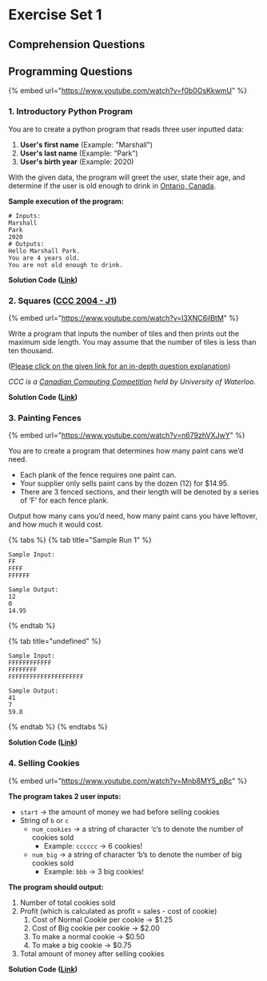 # Exercise Set 1

## Comprehension Questions



## Programming Questions

{% embed url="https://www.youtube.com/watch?v=f0b0OsKkwmU" %}

### 1. Introductory Python Program

You are to create a python program that reads three user inputted data:

1. **User's first name** (Example: "Marshall")
2. **User's last name** (Example: "Park")
3. **User's birth year** (Example: 2020)

With the given data, the program will greet the user, state their age, and determine if the user is old enough to drink in [Ontario, Canada](https://www.agco.ca/en/alcohol/legal-drinking-age-and-photo-id).

**Sample execution of the program:**

```
# Inputs:
Marshall
Park
2020
# Outputs:
Hello Marshall Park.
You are 4 years old.
You are not old enough to drink.
```

**Solution Code (**[**Link**](https://github.com/mrparkonline/ics4u\_2023F/raw/main/video\_solution/intro.py)**)**

### 2. Squares ([CCC 2004 - J1](https://dmoj.ca/problem/ccc04j1/pdf))

{% embed url="https://www.youtube.com/watch?v=I3XNC6ilBtM" %}

Write a program that inputs the number of tiles and then prints out the maximum side length. You may assume that the number of tiles is less than ten thousand.&#x20;

([Please click on the given link for an in-depth question explanation](https://dmoj.ca/problem/ccc04j1/pdf))

_CCC is a_ [_Canadian Computing Competition_](https://cemc.uwaterloo.ca/contests/ccc-cco.html) _held by University of Waterloo._

**Solution Code (**[**Link**](https://raw.githubusercontent.com/mrparkonline/ics4u\_2023F/main/video\_solution/vid03.py)**)**

### 3. Painting Fences

{% embed url="https://www.youtube.com/watch?v=n679zhVXJwY" %}

You are to create a program that determines how many paint cans we’d need.

* Each plank of the fence requires one paint can.
* Your supplier only sells paint cans by the dozen (12) for $14.95.
* There are 3 fenced sections, and their length will be denoted by a series of ‘F’ for each fence plank.

Output how many cans you’d need, how many paint cans you have leftover, and how much it would cost.

{% tabs %}
{% tab title="Sample Run 1" %}
```
Sample Input:
FF
FFFF
FFFFFF

Sample Output:
12
0
14.95
```
{% endtab %}

{% tab title="undefined" %}
```
Sample Input:
FFFFFFFFFFFF
FFFFFFFF
FFFFFFFFFFFFFFFFFFFFF

Sample Output:
41
7
59.8
```
{% endtab %}
{% endtabs %}

**Solution Code (**[**Link**](https://raw.githubusercontent.com/mrparkonline/ics4u\_2023F/main/video\_solution/vid04.py)**)**

### 4. Selling Cookies

{% embed url="https://www.youtube.com/watch?v=Mnb8MY5_pBc" %}

**The program takes 2 user inputs:**

* `start` → the amount of money we had before selling cookies
* String of `b` or `c`
  * `num_cookies` → a string of character ‘c’s to denote the number of cookies sold
    * Example: `cccccc` → 6 cookies!
  * `num_big` → a string of character ‘b’s to denote the number of big cookies sold
    * Example: `bbb` → 3 big cookies!

**The program should output:**

1. Number of total cookies sold
2. Profit (which is calculated as profit = sales - cost of cookie)
   1. Cost of Normal Cookie per cookie → $1.25
   2. Cost of Big cookie per cookie → $2.00
   3. To make a normal cookie → $0.50
   4. To make a big cookie → $0.75
3. Total amount of money after selling cookies

**Solution Code (**[**Link**](https://raw.githubusercontent.com/mrparkonline/ics4u\_2023F/main/video\_solution/vid05.py)**)**
